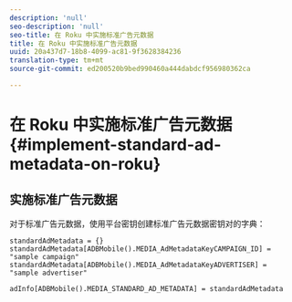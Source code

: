 ```yaml
---
description: 'null'
seo-description: 'null'
seo-title: 在 Roku 中实施标准广告元数据
title: 在 Roku 中实施标准广告元数据
uuid: 20a437d7-18b8-4099-ac81-9f3628384236
translation-type: tm+mt
source-git-commit: ed200520b9bed990460a444dabdcf956980362ca

---
```



# 在 Roku 中实施标准广告元数据{#implement-standard-ad-metadata-on-roku}

## 实施标准广告元数据

对于标准广告元数据，使用平台密钥创建标准广告元数据密钥对的字典：

```
standardAdMetadata = {} 
standardAdMetadata[ADBMobile().MEDIA_AdMetadataKeyCAMPAIGN_ID] = "sample campaign" 
standardAdMetadata[ADBMobile().MEDIA_AdMetadataKeyADVERTISER] = "sample advertiser" 

adInfo[ADBMobile().MEDIA_STANDARD_AD_METADATA] = standardAdMetadata 
```

